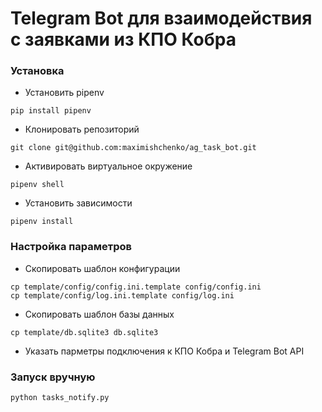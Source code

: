 # Telegram Bot для взаимодействия с заявками из КПО Кобра

### Установка
* Установить pipenv

```
pip install pipenv
```

* Клонировать репозиторий

```
git clone git@github.com:maximishchenko/ag_task_bot.git
```

* Активировать виртуальное окружение 

```
pipenv shell
```

* Установить зависимости

```
pipenv install
```

### Настройка параметров

* Скопировать шаблон конфигурации

```
cp template/config/config.ini.template config/config.ini
cp template/config/log.ini.template config/log.ini
```

* Скопировать шаблон базы данных
```
cp template/db.sqlite3 db.sqlite3
```

* Указать парметры подключения к КПО Кобра и Telegram Bot API

### Запуск вручную

```
python tasks_notify.py
```